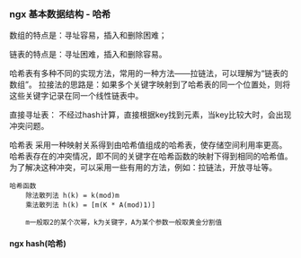 ### ngx 基本数据结构 - 哈希


数组的特点是：寻址容易，插入和删除困难；

链表的特点是：寻址困难，插入和删除容易。


哈希表有多种不同的实现方法，常用的一种方法——拉链法，可以理解为“链表的数组”。
拉接法的思路是：如果多个关键字映射到了哈希表的同一个位置处，则将这些关键字记录在同一个线性链表中。



直接寻址表：
    不经过hash计算，直接根据key找到元素，当key比较大时，会出现冲突问题。


哈希表
    采用一种映射关系得到由哈希值组成的哈希表，使存储空间利用率更高。
    哈希表存在的冲突情况，即不同的关键字在哈希函数的映射下得到相同的哈希值。
    为了解决这种冲突，可以采用一些有用的方法，例如：拉链法，开放寻址等。



    哈希函数
        除法散列法 h(k) = k(mod)m
        乘法散列法 h(k) = [m(K * A(mod)1)]

        m一般取2的某个次幂，k为关键字，A为某个参数一般取黄金分割值



#### ngx hash(哈希) 



